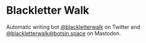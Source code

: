 # Blackletter Walk

Automatic writing bot [@blackletterwalk](https://twitter.com/blackletterwalk) on Twitter and [@blackletterwalk@botsin.space](https://botsin.space/@blackletterwalk) on Mastodon.

